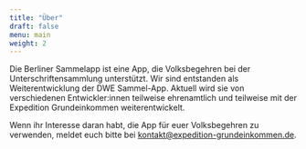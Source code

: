 ```yaml
---
title: "Über"
draft: false
menu: main
weight: 2
---
```

Die Berliner Sammelapp ist eine App, die Volksbegehren bei der Unterschriftensammlung unterstützt. Wir sind entstanden als Weiterentwicklung der DWE Sammel-App. Aktuell wird sie von verschiedenen Entwickler:innen teilweise ehrenamtlich und teilweise mit der Expedition Grundeinkommen weiterentwickelt.

Wenn ihr Interesse daran habt, die App für euer Volksbegehren zu verwenden, meldet euch bitte bei kontakt@expedition-grundeinkommen.de.